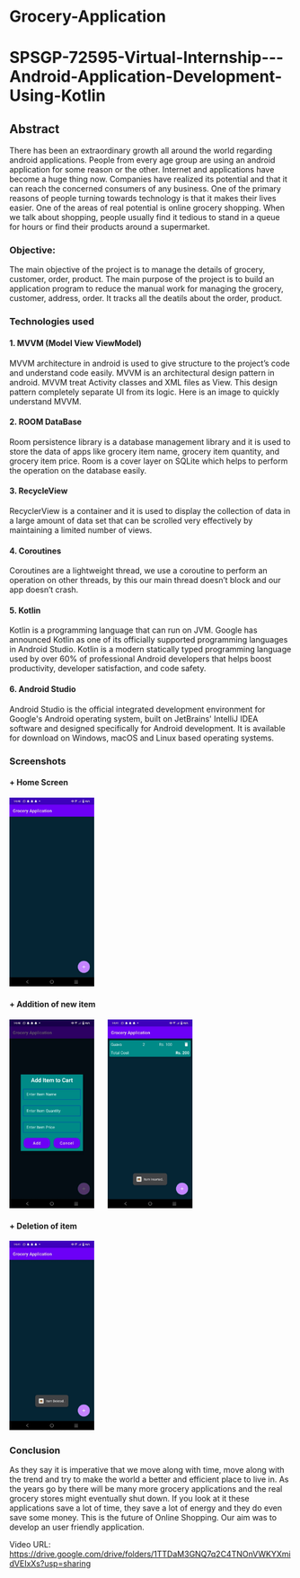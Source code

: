 # Grocery-Application
# SPSGP-72595-Virtual-Internship---Android-Application-Development-Using-Kotlin


## Abstract  
There has been an extraordinary growth all around the world regarding android applications. People from every age group are using an android application for some reason or the other. Internet and applications have become a huge thing now. Companies have realized its potential and that it can reach the concerned consumers of any business. One of the primary reasons of people turning towards technology is that it makes their lives easier. One of the areas of real potential is online grocery shopping. When we talk about shopping, people usually find it tedious to stand in a queue for hours or find their products around a supermarket.

### Objective:
The main objective of the project is to manage the details of grocery, customer, order, product. The main purpose of the project is to build an application program to reduce the manual work for managing the grocery, customer, address, order. It tracks all the deatils about the order, product.

### Technologies used
#### 1. MVVM (Model View ViewModel)
MVVM architecture in android is used to give structure to the project’s code and understand code easily. MVVM is an architectural design pattern in android. MVVM treat Activity classes and XML files as View. This design pattern completely separate UI from its logic. Here is an image to quickly understand MVVM.  
#### 2. ROOM DataBase
Room persistence library is a database management library and it is used to store the data of apps like grocery item name, grocery item quantity, and grocery item price. Room is a cover layer on SQLite which helps to perform the operation on the database easily.
#### 3. RecycleView
RecyclerView is a container and it is used to display the collection of data in a large amount of data set that can be scrolled very effectively by maintaining a limited number of views.
#### 4. Coroutines
Coroutines are a lightweight thread, we use a coroutine to perform an operation on other threads, by this our main thread doesn’t block and our app doesn’t crash. 
#### 5. Kotlin
Kotlin is a programming language that can run on JVM. Google has announced Kotlin as one of its officially supported programming languages in Android Studio. Kotlin is a modern statically typed programming language used by over 60% of professional Android developers that helps boost productivity, developer satisfaction, and code safety.
#### 6. Android Studio
Android Studio is the official integrated development environment for Google's Android operating system, built on JetBrains' IntelliJ IDEA software and designed specifically for Android development. It is available for download on Windows, macOS and Linux based operating systems.

### Screenshots

#### + Home Screen
<img src="https://github.com/smartinternz02/SPSGP-72595-Virtual-Internship---Android-Application-Development-Using-Kotlin/raw/main/ss/1.jpeg"  width=30% height=5%>

#### + Addition of new item
<img src="https://github.com/smartinternz02/SPSGP-72595-Virtual-Internship---Android-Application-Development-Using-Kotlin/raw/main/ss/3.jpeg"  width=30% height=5%> &nbsp;&nbsp;&nbsp;&nbsp;&nbsp;<img src="https://github.com/smartinternz02/SPSGP-72595-Virtual-Internship---Android-Application-Development-Using-Kotlin/raw/main/ss/2.jpeg"  width=30% height=5%>

#### + Deletion of item
<img src="https://github.com/smartinternz02/SPSGP-72595-Virtual-Internship---Android-Application-Development-Using-Kotlin/raw/main/ss/4.jpeg"  width=30% height=5%>

### Conclusion
As they say it is imperative that we move along with time, move along with the trend and try to make the world a better and efficient place to live in. As the years go by there will be many more grocery applications and the real grocery stores might eventually shut down. If you look at it these applications save a lot of time, they save a lot of energy and
they do even save some money. This is the future of Online Shopping. Our aim was to develop an user friendly application.

Video URL: https://drive.google.com/drive/folders/1TTDaM3GNQ7q2C4TNOnVWKYXmidVEIxXs?usp=sharing
